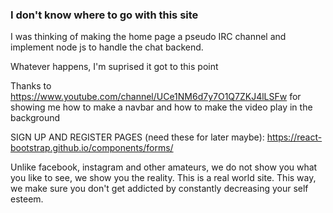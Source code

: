 ### I don't know where to go with this site

I was thinking of making the home page a pseudo IRC channel and implement node js to handle the chat backend.

Whatever happens, I'm suprised it got to this point

Thanks to https://www.youtube.com/channel/UCe1NM6d7y7O1Q7ZKJ4lLSFw for showing me how to make a navbar and how to make the video play in the background

SIGN UP AND REGISTER PAGES (need these for later maybe):
https://react-bootstrap.github.io/components/forms/

Unlike facebook, instagram and other amateurs, we do not show you what you like to see, we show you the reality. This is a real world site. This way, we make sure you don't get addicted by constantly decreasing your self esteem.
